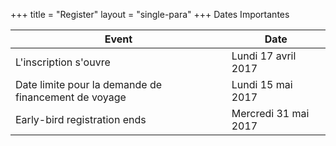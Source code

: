 +++
title = "Register"
layout = "single-para"
+++
Dates Importantes

| Event | Date |
|------|-------|
|L'inscription s'ouvre|Lundi 17 avril 2017|
|Date limite pour la demande de financement de voyage|Lundi 15 mai 2017|
|Early-bird registration ends|Mercredi 31 mai 2017|